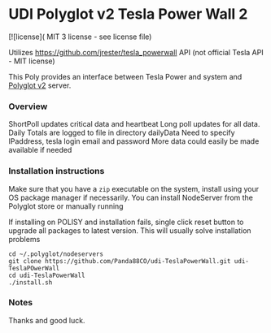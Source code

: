 # UDI Polyglot v2 Tesla Power Wall 2

[![license]( MIT 3 license - see license file)

Utilizes https://github.com/jrester/tesla_powerwall API (not official Tesla API - MIT license)

This Poly provides an interface between Tesla Power and system and [Polyglot v2](https://github.com/UniversalDevicesInc/polyglot-v2) server.

### Overview
ShortPoll updates critical data and  heartbeat
Long poll updates for all data.  
Daily Totals are logged to file in directory dailyData
Need to specify IPaddress, tesla login email and password
More data could easily be made available if needed


### Installation instructions
Make sure that you have a `zip` executable on the system, install using your OS package manager if necessarily.
You can install NodeServer from the Polyglot store or manually running

If installing on POLISY and installation fails, single click reset button to upgrade all packages to latest version.  This will usually solve installation problems 
```
cd ~/.polyglot/nodeservers
git clone https://github.com/Panda88CO/udi-TeslaPowerWall.git udi-TeslaPOwerWall
cd udi-TeslaPowerWall
./install.sh
``` 


### Notes


Thanks and good luck.

